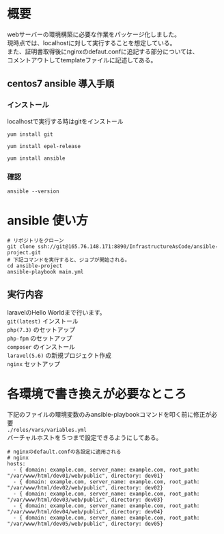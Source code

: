 # 概要
webサーバーの環境構築に必要な作業をパッケージ化しました。<br>
現時点では、localhostに対して実行することを想定している。<br>
また、証明書取得後にnginxのdefaut.confに追記する部分については、<br>
コメントアウトしてtemplateファイルに記述してある。

## centos7 ansible 導入手順
### インストール
localhostで実行する時はgitをインストール

`yum install git`

`yum install epel-release`

`yum install ansible`

### 確認
`ansible --version`

# ansible 使い方

```
# リポジトリをクローン
git clone ssh://git@165.76.148.171:8890/InfrastructureAsCode/ansible-project.git
# 下記コマンドを実行すると、ジョブが開始される。
cd ansible-project
ansible-playbook main.yml
```
## 実行内容
laravelのHello Worldまで行います。<br>
`git(latest)` インストール<br>
`php(7.3)` のセットアップ<br>
`php-fpm` のセットアップ<br>
`composer` のインストール<br>
`laravel(5.6)` の新規プロジェクト作成<br>
`nginx` セットアップ<br>

# 各環境で書き換えが必要なところ
下記のファイルの環境変数のみansible-playbookコマンドを叩く前に修正が必要<br>
`./roles/vars/variables.yml`<br>
バーチャルホストを５つまで設定できるようにしてある。

```
# nginxのdefault.confの各設定に適用される
# nginx
hosts:
  - { domain: example.com, server_name: example.com, root_path: "/var/www/html/dev01/web/public", directory: dev01}
  - { domain: example.com, server_name: example.com, root_path: "/var/www/html/dev02/web/public", directory: dev02}
  - { domain: example.com, server_name: example.com, root_path: "/var/www/html/dev03/web/public", directory: dev03}
  - { domain: example.com, server_name: example.com, root_path: "/var/www/html/dev04/web/public", directory: dev04}
  - { domain: example.com, server_name: example.com, root_path: "/var/www/html/dev05/web/public", directory: dev05}

```